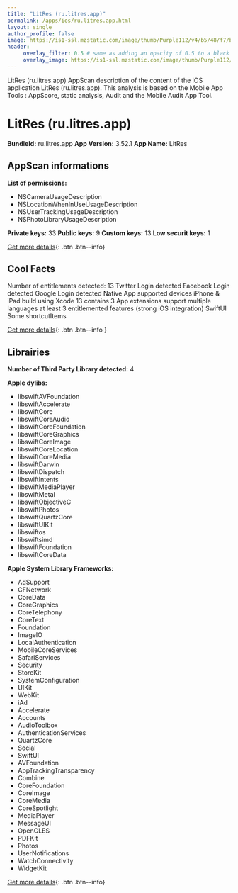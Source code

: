 ```yaml
---
title: "LitRes (ru.litres.app)"
permalink: /apps/ios/ru.litres.app.html
layout: single
author_profile: false
image: https://is1-ssl.mzstatic.com/image/thumb/Purple112/v4/b5/48/f7/b548f786-4348-e9e9-9cde-5eeb5c72f0ce/LitResAppIcon-0-0-1x_U007emarketing-0-0-0-10-0-0-sRGB-0-0-0-GLES2_U002c0-512MB-85-220-0-0.png/512x512bb.jpg
header: 
     overlay_filter: 0.5 # same as adding an opacity of 0.5 to a black background
     overlay_image: https://is1-ssl.mzstatic.com/image/thumb/Purple112/v4/b5/48/f7/b548f786-4348-e9e9-9cde-5eeb5c72f0ce/LitResAppIcon-0-0-1x_U007emarketing-0-0-0-10-0-0-sRGB-0-0-0-GLES2_U002c0-512MB-85-220-0-0.png/512x512bb.jpg
---
```

LitRes (ru.litres.app) AppScan description of the content of the iOS application LitRes (ru.litres.app). This analysis is based on the Mobile App Tools : AppScore, static analysis, Audit and the Mobile Audit App Tool.

# LitRes (ru.litres.app)

**BundleId:** ru.litres.app
**App Version:** 3.52.1
**App Name:** LitRes


## AppScan informations 

**List of permissions:** 
- NSCameraUsageDescription
- NSLocationWhenInUseUsageDescription
- NSUserTrackingUsageDescription
- NSPhotoLibraryUsageDescription
  
  
**Private keys:** 33
**Public keys:** 9
**Custom keys:** 13
**Low securit keys:** 1
  
[Get more details](/pricing.html){: .btn .btn--info}

## Cool Facts

Number of entitlements detected: 13
Twitter Login detected
Facebook Login detected
Google Login detected
Native App
supported devices iPhone & iPad
build using Xcode 13
contains 3 App extensions
support multiple languages
at least 3 entitlemented features (strong iOS integration)
SwiftUI
Some shortcutItems 
  
[Get more details](/pricing.html){: .btn .btn--info }

## Librairies 
**Number of Third Party Library detected:** 4


**Apple dylibs:**
- libswiftAVFoundation
- libswiftAccelerate
- libswiftCore
- libswiftCoreAudio
- libswiftCoreFoundation
- libswiftCoreGraphics
- libswiftCoreImage
- libswiftCoreLocation
- libswiftCoreMedia
- libswiftDarwin
- libswiftDispatch
- libswiftIntents
- libswiftMediaPlayer
- libswiftMetal
- libswiftObjectiveC
- libswiftPhotos
- libswiftQuartzCore
- libswiftUIKit
- libswiftos
- libswiftsimd
- libswiftFoundation
- libswiftCoreData


**Apple System Library Frameworks:**
- AdSupport
- CFNetwork
- CoreData
- CoreGraphics
- CoreTelephony
- CoreText
- Foundation
- ImageIO
- LocalAuthentication
- MobileCoreServices
- SafariServices
- Security
- StoreKit
- SystemConfiguration
- UIKit
- WebKit
- iAd
- Accelerate
- Accounts
- AudioToolbox
- AuthenticationServices
- QuartzCore
- Social
- SwiftUI
- AVFoundation
- AppTrackingTransparency
- Combine
- CoreFoundation
- CoreImage
- CoreMedia
- CoreSpotlight
- MediaPlayer
- MessageUI
- OpenGLES
- PDFKit
- Photos
- UserNotifications
- WatchConnectivity
- WidgetKit


  
[Get more details](/pricing.html){: .btn .btn--info}

